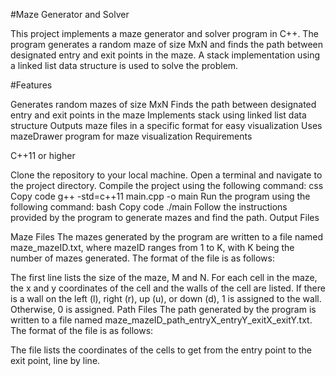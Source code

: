 #Maze Generator and Solver

This project implements a maze generator and solver program in C++. The program generates a random maze of size MxN and finds the path between designated entry and exit points in the maze. A stack implementation using a linked list data structure is used to solve the problem.

#Features

Generates random mazes of size MxN
Finds the path between designated entry and exit points in the maze
Implements stack using linked list data structure
Outputs maze files in a specific format for easy visualization
Uses mazeDrawer program for maze visualization
Requirements

C++11 or higher


Clone the repository to your local machine.
Open a terminal and navigate to the project directory.
Compile the project using the following command:
css
Copy code
g++ -std=c++11 main.cpp -o main
Run the program using the following command:
bash
Copy code
./main
Follow the instructions provided by the program to generate mazes and find the path.
Output Files

Maze Files
The mazes generated by the program are written to a file named maze_mazeID.txt, where mazeID ranges from 1 to K, with K being the number of mazes generated. The format of the file is as follows:

The first line lists the size of the maze, M and N.
For each cell in the maze, the x and y coordinates of the cell and the walls of the cell are listed. If there is a wall on the left (l), right (r), up (u), or down (d), 1 is assigned to the wall. Otherwise, 0 is assigned.
Path Files
The path generated by the program is written to a file named maze_mazeID_path_entryX_entryY_exitX_exitY.txt. The format of the file is as follows:

The file lists the coordinates of the cells to get from the entry point to the exit point, line by line.
